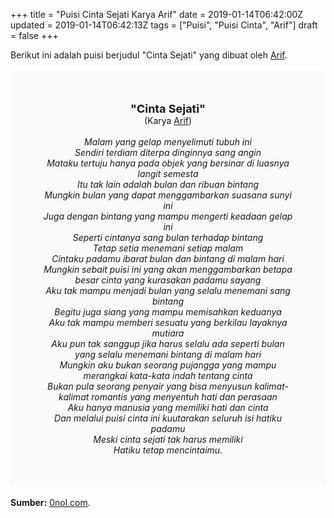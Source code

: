 +++
title = "Puisi Cinta Sejati Karya Arif"
date = 2019-01-14T06:42:00Z
updated = 2019-01-14T06:42:13Z
tags = ["Puisi", "Puisi Cinta", "Arif"]
draft = false
+++

<div dir="ltr" style="text-align: left;" trbidi="on"><div dir="ltr" style="text-align: left;" trbidi="on"><div dir="ltr" style="text-align: left;" trbidi="on"><div style="text-align: justify;">Berikut ini adalah puisi berjudul "Cinta Sejati" yang dibuat oleh <a href="https://www.0nol.com/" target="_blank">Arif</a>. </div><br /><div style="background: #FAFAFA; font-size: 14px; height: auto; margin: 0 auto; padding: 50px; text-align: center; width: auto;"><span style="font-size: 18px;"><b>"Cinta Sejati"</b></span><br />(Karya <a href="https://www.sekata.web.id/tags/arif" target="_blank">Arif</a>) <br /><br /><i>Malam yang gelap menyelimuti tubuh ini<br />Sendiri terdiam diterpa dinginnya sang angin<br />Mataku tertuju hanya pada objek yang bersinar di luasnya langit semesta<br />Itu tak lain adalah bulan dan ribuan bintang<br />Mungkin bulan yang dapat menggambarkan suasana sunyi ini<br />Juga dengan bintang yang mampu mengerti keadaan gelap ini<br />Seperti cintanya sang bulan terhadap bintang<br />Tetap setia menemani setiap malam<br />Cintaku padamu ibarat bulan dan bintang di malam hari<br />Mungkin sebait puisi ini yang akan menggambarkan betapa besar cinta yang kurasakan padamu sayang<br />Aku tak mampu menjadi bulan yang selalu menemani sang bintang<br />Begitu juga siang yang mampu memisahkan keduanya<br />Aku tak mampu memberi sesuatu yang berkilau layaknya mutiara<br />Aku pun tak sanggup jika harus selalu ada seperti bulan yang selalu menemani bintang di malam hari<br />Mungkin aku bukan seorang pujangga yang mampu merangkai kata-kata indah tentang cinta<br />Bukan pula seorang penyair yang bisa menyusun kalimat-kalimat romantis yang menyentuh hati dan perasaan<br />Aku hanya manusia yang memiliki hati dan cinta<br />Dan melalui puisi cinta ini kuutarakan seluruh isi hatiku padamu<br />Meski cinta sejati tak harus memiliki<br />Hatiku tetap mencintaimu.</i> </div></div></div><br /><div style="text-align: justify;"><b>Sumber:</b> <a href="https://www.0nol.com/puisi-cinta">0nol.com</a>.</div></div>
